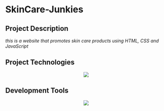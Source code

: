 # SkinCare-Junkies


## Project Description
*this is a website that promotes skin care products using HTML, CSS and JavaScript*

## Project Technologies
<p align="center">
  <a href="https://skillicons.dev">
    <img src="https://skillicons.dev/icons?i=html,css,javascript" />
  </a>
</p>

## Development Tools 
<p align="center">
  <a href="https://skillicons.dev">
    <img src="https://skillicons.dev/icons?i=vscode"/>
  </a>
</p>

